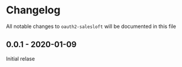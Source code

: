# Changelog
All notable changes to `oauth2-salesloft` will be documented in this file

## 0.0.1 - 2020-01-09
Initial relase